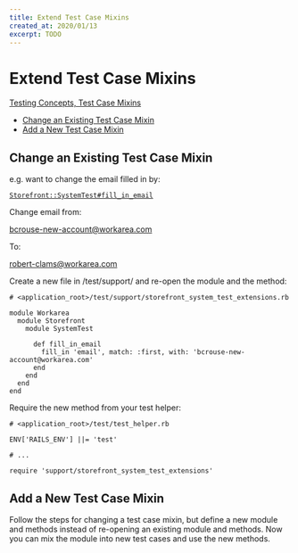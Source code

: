 ```yaml
---
title: Extend Test Case Mixins
created_at: 2020/01/13
excerpt: TODO
---
```


# Extend Test Case Mixins

[Testing Concepts, Test Case Mixins](/articles/testing-concepts.html#test-case-mixins)

* [Change an Existing Test Case Mixin](#change-an-existing-test-case-mixin)
* [Add a New Test Case Mixin](#add-a-new-test-case-mixin)


## Change an Existing Test Case Mixin

e.g. want to change the email filled in by:

[`Storefront::SystemTest#fill_in_email`](https://github.com/workarea-commerce/workarea/blob/v3.5.3/testing/lib/workarea/storefront/system_test.rb#L90-L92)

Change email from:

bcrouse-new-account@workarea.com

To:

robert-clams@workarea.com

Create a new file in /test/support/ and re-open the module and the method:

```
# <application_root>/test/support/storefront_system_test_extensions.rb

module Workarea
  module Storefront
    module SystemTest

      def fill_in_email
        fill_in 'email', match: :first, with: 'bcrouse-new-account@workarea.com'
      end
    end
  end
end
```

Require the new method from your test helper:

```
# <application_root>/test/test_helper.rb

ENV['RAILS_ENV'] ||= 'test'

# ...

require 'support/storefront_system_test_extensions'
```

## Add a New Test Case Mixin

Follow the steps for changing a test case mixin, but define a new module and methods instead of re-opening an existing module and methods.
Now you can mix the module into new test cases and use the new methods.
